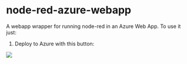 # node-red-azure-webapp
A webapp wrapper for running node-red in an Azure Web App.
To use it just:

1. Deploy to Azure with this button:

<a href="https://portal.azure.com/#create/Microsoft.Template/uri/https%3A%2F%2Fraw.githubusercontent.com%2Fionutcarp%2Fnr-az-webapp-two%2Fmain%2Fwebapp.json" target="_blank"><img src="http://azuredeploy.net/deploybutton.png"/></a>

